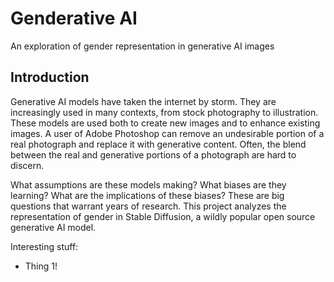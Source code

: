 # Genderative AI
An exploration of gender representation in generative AI images

## Introduction
Generative AI models have taken the internet by storm. They are increasingly used in many contexts, from stock photography to illustration. These models are used both to create new images and to enhance existing images. A user of Adobe Photoshop can remove an undesirable portion of a real photograph and replace it with generative content. Often, the blend between the real and generative portions of a photograph are hard to discern.

What assumptions are these models making? What biases are they learning? What are the implications of these biases? These are big questions that warrant years of research. This project analyzes the representation of gender in Stable Diffusion, a wildly popular open source generative AI model.

Interesting stuff:
- Thing 1!

